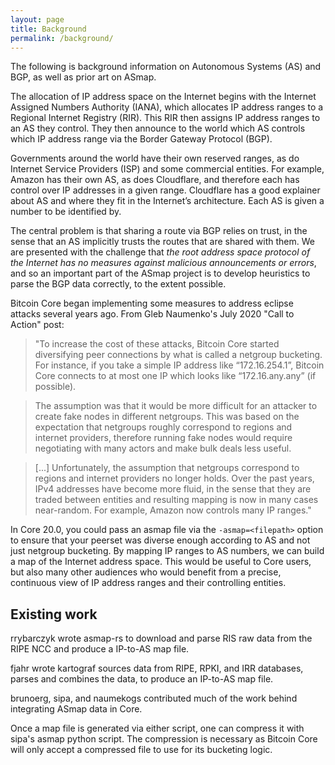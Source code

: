 ```yaml
---
layout: page
title: Background
permalink: /background/
---
```


The following is background information on Autonomous Systems (AS) and BGP, as well as prior art on ASmap.

The allocation of IP address space on the Internet begins with the Internet Assigned Numbers Authority (IANA), which allocates IP address ranges to a Regional Internet Registry (RIR). This RIR then assigns IP address ranges to an AS they control. They then announce to the world which AS controls which IP address range via the Border Gateway Protocol (BGP).

Governments around the world have their own reserved ranges, as do Internet Service Providers (ISP) and some commercial entities. For example, Amazon has their own AS, as does Cloudflare, and therefore each has control over IP addresses in a given range. Cloudflare has a good explainer about AS and where they fit in the Internet’s architecture. Each AS is given a number to be identified by.

The central problem is that sharing a route via BGP relies on trust, in the sense that an AS implicitly trusts the routes that are shared with them. We are presented with the challenge that _the root address space protocol of the Internet has no measures against malicious announcements or errors_, and so an important part of the ASmap project is to develop heuristics to parse the BGP data correctly, to the extent possible.

 Bitcoin Core began implementing some measures to address eclipse attacks several years ago. From Gleb Naumenko's July 2020 "Call to Action" post:

> "To increase the cost of these attacks, Bitcoin Core started diversifying peer connections by what is called a netgroup bucketing. For instance, if you take a simple IP address like “172.16.254.1”, Bitcoin Core connects to at most one IP which looks like “172.16.any.any” (if possible).

> The assumption was that it would be more difficult for an attacker to create fake nodes in different netgroups. This was based on the expectation that netgroups roughly correspond to regions and internet providers, therefore running fake nodes would require negotiating with many actors and make bulk deals less useful.

> [...] Unfortunately, the assumption that netgroups correspond to regions and internet providers no longer holds. Over the past years, IPv4 addresses have become more fluid, in the sense that they are traded between entities and resulting mapping is now in many cases near-random. For example, Amazon now controls many IP ranges."

In Core 20.0, you could pass an asmap file via the `-asmap=<filepath>` option to ensure that your peerset was diverse enough according to AS and not just netgroup bucketing. By mapping IP ranges to AS numbers, we can build a map of the Internet address space. This would be useful to Core users, but also many other audiences who would benefit from a precise, continuous view of IP address ranges and their controlling entities.

## Existing work

rrybarczyk wrote asmap-rs to download and parse RIS raw data from the RIPE NCC and produce a IP-to-AS map file.

fjahr wrote kartograf sources data from RIPE, RPKI, and IRR databases, parses and combines the data, to produce an IP-to-AS map file.

brunoerg, sipa, and naumekogs contributed much of the work behind integrating ASmap data in Core.

Once a map file is generated via either script, one can compress it with sipa's asmap python script. The compression is necessary as Bitcoin Core will only accept a compressed file to use for its bucketing logic.
